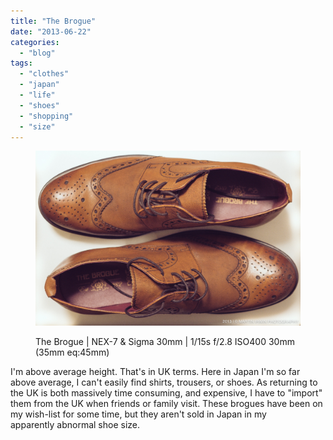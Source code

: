 ```yaml
---
title: "The Brogue"
date: "2013-06-22"
categories: 
  - "blog"
tags: 
  - "clothes"
  - "japan"
  - "life"
  - "shoes"
  - "shopping"
  - "size"
---
```


<figure>

![The Brogue | NEX-7 &amp; Sigma 30mm | 1/15s f/2.8 ISO400 30mm (35mm eq:45mm)&nbsp;](/assets/images/07f22-20130622-dsc05673.jpg)

<figcaption>



The Brogue | NEX-7 & Sigma 30mm | 1/15s f/2.8 ISO400 30mm (35mm eq:45mm) 





</figcaption>



</figure>

I'm above average height. That's in UK terms. Here in Japan I'm so far above average, I can't easily find shirts, trousers, or shoes. As returning to the UK is both massively time consuming, and expensive, I have to "import" them from the UK when friends or family visit. These brogues have been on my wish-list for some time, but they aren't sold in Japan in my apparently abnormal shoe size.
